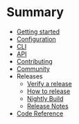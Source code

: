 <!--
 - Licensed to the Apache Software Foundation (ASF) under one or more
 - contributor license agreements.  See the NOTICE file distributed with
 - this work for additional information regarding copyright ownership.
 - The ASF licenses this file to You under the Apache License, Version 2.0
 - (the "License"); you may not use this file except in compliance with
 - the License.  You may obtain a copy of the License at
 -
 -   http://www.apache.org/licenses/LICENSE-2.0
 -
 - Unless required by applicable law or agreed to in writing, software
 - distributed under the License is distributed on an "AS IS" BASIS,
 - WITHOUT WARRANTIES OR CONDITIONS OF ANY KIND, either express or implied.
 - See the License for the specific language governing permissions and
 - limitations under the License.
 -->

<!-- prettier-ignore-start -->

<!-- markdown-link-check-disable -->
# Summary

- [Getting started](index.md)
- [Configuration](configuration.md)
- [CLI](cli.md)
- [API](api.md)
- [Contributing](contributing.md)
- [Community](community.md)
- Releases
    - [Verify a release](verify-release.md)
    - [How to release](how-to-release.md)
    - [Nightly Build](nightly-build.md)
    - [Release Notes](https://github.com/apache/iceberg-python/releases)
- [Code Reference](reference/)

<!-- markdown-link-check-enable-->

<!-- prettier-ignore-end -->
